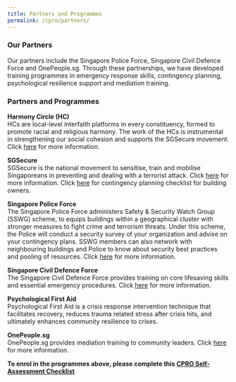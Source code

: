 ```yaml
---
title: Partners and Programmes
permalink: /cpro/partners/
---
```

### Our Partners

Our partners include the Singapore Police Force, Singapore Civil Defence Force and OnePeople.sg. Through these partnerships, we have developed training programmes in emergency response skills, contingency planning, psychological resilience support and mediation training.

### Partners and Programmes

**Harmony Circle (HC)**
<br>
HCs are local-level interfaith platforms in every constituency, formed to promote racial and religious harmony. The work of the HCs is instrumental in strengthening our social cohesion and supports the SGSecure movement. Click [here](https://www.harmonycircle.sg/) for more information. 

**SGSecure**
<br>
SGSecure is the national movement to sensitise, train and mobilise Singaporeans in preventing and dealing with a terrorist attack. Click [here](https://www.sgsecure.sg/) for more information. Click  [here](https://www.sgsecure.gov.sg/docs/default-source/default-document-library/sgsecure-contingency-planning-checklist-for-building-owners-(16-may).pdf?sfvrsn=3cc4a994_0)
for contingency planning checklist for building owners.

**Singapore Police Force**
<br>
The Singapore Police Force administers Safety &amp; Security Watch Group (SSWG) scheme, to equips buildings within a geographical cluster with stronger measures to fight crime and terrorism threats. Under this scheme, the Police will conduct a security survey of your organization and advise on your contingency plans. SSWG members can also network with neighbouring buildings and Police to know about security best practices and pooling of resources. Click [here](https://www.police.gov.sg/community/community-programmes/safety-and-security-watch-group) for more information. 

**Singapore Civil Defence Force**
<br>
The Singapore Civil Defence Force provides training on core lifesaving skills and essential emergency procedures. Click [here](https://www.scdf.gov.sg/home/community-volunteers/responders-plus-programme-(rpp)) for more information.


**Psychological First Aid**
<br>
Psychological First Aid is a crisis response intervention technique that facilitates recovery, reduces trauma related stress after crisis hits, and ultimately enhances community resilience to crises. 

**OnePeople.sg**
<br>
OnePeople.sg provides mediation training to community leaders. Click [here](http://www.onepeople.sg/) for more information. 


**To enrol in the programmes above, please complete this [CPRO Self-Assessment Checklist](https://www.form.gov.sg/6279fad733af340012dd4637)**
